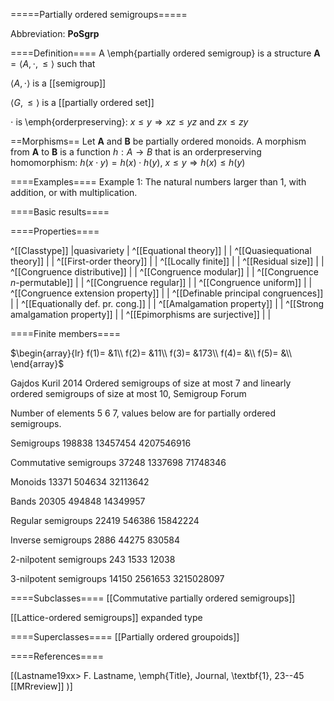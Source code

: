 =====Partially ordered semigroups=====

Abbreviation: **PoSgrp**

====Definition====
A \emph{partially ordered semigroup} is a structure $\mathbf{A}=\langle A,\cdot,\le\rangle$ such that

$\langle A,\cdot\rangle$ is a [[semigroup]]

$\langle G,\le\rangle$ is a [[partially ordered set]]

$\cdot$ is \emph{orderpreserving}:  $x\le y\Longrightarrow xz\le yz \text{ and } zx\le zy$

==Morphisms==
Let $\mathbf{A}$ and $\mathbf{B}$ be partially ordered monoids. A morphism from $\mathbf{A}$ to $\mathbf{B}$ is a function $h:A\rightarrow B$ that is an orderpreserving homomorphism: 
$h(x \cdot y)=h(x) \cdot h(y)$,
$x\le y\Longrightarrow h(x)\le h(y)$

====Examples====
Example 1: The natural numbers larger than 1, with addition, or with multiplication.

====Basic results====


====Properties====

^[[Classtype]]                        |quasivariety  |
^[[Equational theory]]                | |
^[[Quasiequational theory]]           | |
^[[First-order theory]]               | |
^[[Locally finite]]                   | |
^[[Residual size]]                    | |
^[[Congruence distributive]]          | |
^[[Congruence modular]]               | |
^[[Congruence $n$-permutable]]        | |
^[[Congruence regular]]               | |
^[[Congruence uniform]]               | |
^[[Congruence extension property]]    | |
^[[Definable principal congruences]]  | |
^[[Equationally def. pr. cong.]]      | |
^[[Amalgamation property]]            | |
^[[Strong amalgamation property]]     | |
^[[Epimorphisms are surjective]]      | |

====Finite members====

$\begin{array}{lr}
  f(1)= &1\\
  f(2)= &11\\
  f(3)= &173\\
  f(4)= &\\
  f(5)= &\\
\end{array}$     

Gajdos Kuril 2014 Ordered semigroups of size at most 7 and linearly ordered semigroups of size at most 10, Semigroup Forum

Number of elements 5 6 7, values below are for partially ordered semigroups.

Semigroups 198838 13457454 4207546916

Commutative semigroups 37248 1337698 71748346

Monoids 13371 504634 32113642

Bands 20305 494848 14349957

Regular semigroups 22419 546386 15842224

Inverse semigroups 2886 44275 830584

2-nilpotent semigroups 243 1533 12038

3-nilpotent semigroups 14150 2561653 3215028097


====Subclasses====
[[Commutative partially ordered semigroups]]

[[Lattice-ordered semigroups]] expanded type


====Superclasses====
[[Partially ordered groupoids]]


====References====

[(Lastname19xx>
F. Lastname, \emph{Title}, Journal, \textbf{1}, 23--45 [[MRreview]] 
)]

